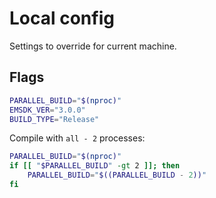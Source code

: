 # Local config

Settings to override for current machine.

## Flags

```sh
PARALLEL_BUILD="$(nproc)"
EMSDK_VER="3.0.0"
BUILD_TYPE="Release"
```

Compile with `all - 2` processes:

```sh
PARALLEL_BUILD="$(nproc)"
if [[ "$PARALLEL_BUILD" -gt 2 ]]; then
    PARALLEL_BUILD="$((PARALLEL_BUILD - 2))"
fi
```
